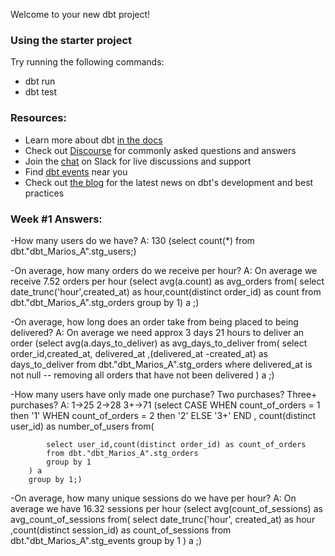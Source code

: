 Welcome to your new dbt project!

### Using the starter project

Try running the following commands:
- dbt run
- dbt test


### Resources:
- Learn more about dbt [in the docs](https://docs.getdbt.com/docs/introduction)
- Check out [Discourse](https://discourse.getdbt.com/) for commonly asked questions and answers
- Join the [chat](https://community.getdbt.com/) on Slack for live discussions and support
- Find [dbt events](https://events.getdbt.com) near you
- Check out [the blog](https://blog.getdbt.com/) for the latest news on dbt's development and best practices

### Week #1 Answers:

-How many users do we have?
    A: 130 (select count(*) from dbt."dbt_Marios_A".stg_users;)

-On average, how many orders do we receive per hour?
    A: On average we receive 7.52 orders per hour
            (select avg(a.count) as avg_orders
            from(
            select date_trunc('hour',created_at) as hour,count(distinct order_id) as count
            from dbt."dbt_Marios_A".stg_orders
            group by 1) a ;)

-On average, how long does an order take from being placed to being delivered?
    A: On average we need approx 3 days 21 hours to deliver an order
            (select avg(a.days_to_deliver) as avg_days_to_deliver
            from(
            select order_id,created_at, delivered_at ,(delivered_at -created_at) as days_to_deliver
            from dbt."dbt_Marios_A".stg_orders
            where delivered_at is not null -- removing all orders that have not been delivered 
            ) a ;)
    
-How many users have only made one purchase? Two purchases? Three+ purchases?
    A: 1->25
       2->28
       3+->71
       (select CASE WHEN count_of_orders = 1 then '1'
                    WHEN count_of_orders = 2 then '2'
                    ELSE '3+' END
                , count(distinct user_id) as number_of_users
        from(
            
            select user_id,count(distinct order_id) as count_of_orders
            from dbt."dbt_Marios_A".stg_orders 
            group by 1
        ) a 
        group by 1;)
-On average, how many unique sessions do we have per hour?
    A: On average we have 16.32 sessions per hour
    (select avg(count_of_sessions) as avg_count_of_sessions
    from(
    select date_trunc('hour', created_at) as hour ,count(distinct session_id) as count_of_sessions
    from dbt."dbt_Marios_A".stg_events 
    group by 1
    ) a ;)